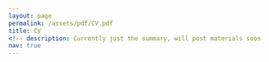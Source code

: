 ```yaml
---
layout: page
permalink: /assets/pdf/CV.pdf
title: CV
<!-- description: Currently just the summary, will post materials soon. -->
nav: true
---
```


<!-- For now, this page is assumed to be a static description of your courses. You can convert it to a collection similar to `_projects/` so that you can have a dedicated page for each course.

Organize your courses by years, topics, or universities, however you like!
 -->